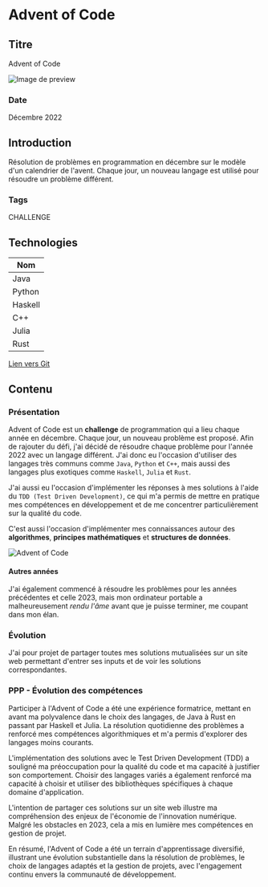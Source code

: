 # Advent of Code

## Titre

Advent of Code

![Image de preview](https://cdn.discordapp.com/attachments/814908646138970122/1193509441941798973/image.png?ex=65acf949&is=659a8449&hm=72640be9e6dc939c4748c71664b4bc34feb7da02102e8bf797e3050871b2092b&)

### Date

Décembre 2022

## Introduction

Résolution de problèmes en programmation en décembre sur le modèle d'un calendrier de l'avent. Chaque jour, un nouveau langage est utilisé pour résoudre un problème différent.

### Tags

CHALLENGE

## Technologies

| Nom     |
| ------- |
| Java    |
| Python  |
| Haskell |
| C++     |
| Julia   |
| Rust    |

[Lien vers Git](https://github.com/Eric-Philippe/Advent-Of-Code-2022)

## Contenu

### Présentation

Advent of Code est un **challenge** de programmation qui a lieu chaque année en décembre. Chaque jour, un nouveau problème est proposé. Afin de rajouter du défi, j'ai décidé de résoudre chaque problème pour l'année 2022 avec un langage différent. J'ai donc eu l'occasion d'utiliser des langages très communs comme `Java`, `Python` et `C++`, mais aussi des langages plus exotiques comme `Haskell`, `Julia` et `Rust`.

J'ai aussi eu l'occasion d'implémenter les réponses à mes solutions à l'aide du `TDD (Test Driven Development)`, ce qui m'a permis de mettre en pratique mes compétences en développement et de me concentrer particulièrement sur la qualité du code.

C'est aussi l'occasion d'implémenter mes connaissances autour des **algorithmes**, **principes mathématiques** et **structures de données**.

![Advent of Code](https://camo.githubusercontent.com/d85c862d5a50652b8a39472cf6f45211b7f75c967a89d8cf0cdfc7acce5ac97e/68747470733a2f2f63646e2e646973636f72646170702e636f6d2f6174746163686d656e74732f3537393330333133303838363536393938342f313035363632363138363930333633343033302f696d6167652e706e67)

#### Autres années

J'ai également commencé à résoudre les problèmes pour les années précédentes et celle 2023, mais mon ordinateur portable a malheureusement _rendu l'âme_ avant que je puisse terminer, me coupant dans mon élan.

### Évolution

J'ai pour projet de partager toutes mes solutions mutualisées sur un site web permettant d'entrer ses inputs et de voir les solutions correspondantes.

### PPP - Évolution des compétences

Participer à l'Advent of Code a été une expérience formatrice, mettant en avant ma polyvalence dans le choix des langages, de Java à Rust en passant par Haskell et Julia. La résolution quotidienne des problèmes a renforcé mes compétences algorithmiques et m'a permis d'explorer des langages moins courants.

L'implémentation des solutions avec le Test Driven Development (TDD) a souligné ma préoccupation pour la qualité du code et ma capacité à justifier son comportement. Choisir des langages variés a également renforcé ma capacité à choisir et utiliser des bibliothèques spécifiques à chaque domaine d'application.

L'intention de partager ces solutions sur un site web illustre ma compréhension des enjeux de l'économie de l'innovation numérique. Malgré les obstacles en 2023, cela a mis en lumière mes compétences en gestion de projet.

En résumé, l'Advent of Code a été un terrain d'apprentissage diversifié, illustrant une évolution substantielle dans la résolution de problèmes, le choix de langages adaptés et la gestion de projets, avec l'engagement continu envers la communauté de développement.
